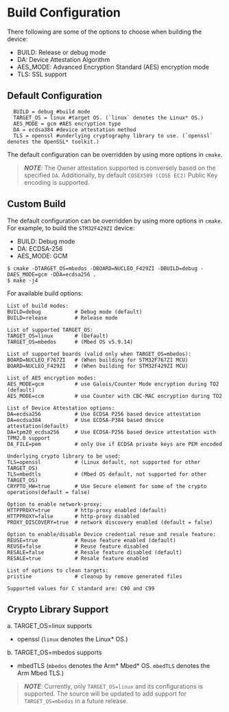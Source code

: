 # Build Configuration
There following are some of the options to choose when building the device:
- BUILD: Release or debug mode
- DA: Device Attestation Algorithm
- AES_MODE: Advanced Encryption Standard (AES) encryption mode
- TLS: SSL support

## Default Configuration

```shell
  BUILD = debug #build mode
  TARGET_OS = linux #target OS. (`linux` denotes the Linux* OS.)
  AES_MODE = gcm #AES encryption type
  DA = ecdsa384 #device attestation method
  TLS = openssl #underlying cryptography library to use. (`openssl` denotes the OpenSSL* toolkit.)
```
The default configuration can be overridden by using more options in `cmake`.<br>

> ***NOTE***: The Owner attestation supported is conversely based on the specified `DA`. Additionally, by default `COSEX509 (COSE EC2)` Public Key encoding is supported.

## Custom Build
The default configuration can be overridden by using more options in `cmake`.<br>
For example, to build the `STM32F429ZI` device:
- BUILD: Debug mode
- DA: ECDSA-256
- AES_MODE: GCM
```shell
$ cmake -DTARGET_OS=mbedos -DBOARD=NUCLEO_F429ZI -DBUILD=debug -DAES_MODE=gcm -DDA=ecdsa256 .
$ make -j4
```

For available build options:
```shell
List of build modes:
BUILD=debug           # Debug mode (default)
BUILD=release         # Release mode

List of supported TARGET_OS:
TARGET_OS=linux       # (Default)
TARGET_OS=mbedos      # (Mbed OS v5.9.14)

List of supported boards (valid only when TARGET_OS=mbedos):
BOARD=NUCLEO_F767ZI   # (When building for STM32F767ZI MCU)
BOARD=NUCLEO_F429ZI   # (When building for STM32F429ZI MCU)

List of AES encryption modes:
AES_MODE=gcm          # use Galois/Counter Mode encryption during TO2 (default)
AES_MODE=ccm          # use Counter with CBC-MAC encryption during TO2

List of Device Attestation options:
DA=ecdsa256           # Use ECDSA P256 based device attestation
DA=ecdsa384           # Use ECDSA-P384 based device attestation(default)
DA=tpm20_ecdsa256     # Use ECDSA-P256 based device attestation with TPM2.0 support
DA_FILE=pem           # only Use if ECDSA private keys are PEM encoded

Underlying crypto library to be used:
TLS=openssl           # (Linux default, not supported for other TARGET_OS)
TLS=mbedtls           # (Mbed OS default, not supported for other TARGET_OS)
CRYPTO_HW=true        # Use Secure element for some of the crypto operations(default = false)

Option to enable network-proxy:
HTTPPROXY=true        # http-proxy enabled (default)
HTTPPROXY=false       # http-proxy disabled
PROXY_DISCOVERY=true  # network discovery enabled (default = false)

Option to enable/disable Device credential resue and resale feature:
REUSE=true            # Reuse feature enabled (default)
REUSE=false           # Reuse feature disabled
RESALE=false          # Resale feature disabled (default)
RESALE=true           # Resale feature enabled

List of options to clean targets:
pristine              # cleanup by remove generated files

Supported values for C standard are: C90 and C99
```

## Crypto Library Support
a. TARGET_OS=linux supports
   - openssl
(`linux` denotes the Linux* OS.)

b. TARGET_OS=mbedos supports
   - mbedTLS
(`mbedos` denotes the Arm* Mbed* OS.
`mbedTLS` denotes the Arm Mbed TLS.)

> ***NOTE***: Currently, only `TARGET_OS=linux` and its configurations is supported. The source will be updated to add support for `TARGET_OS=mbedos` in a future release.

